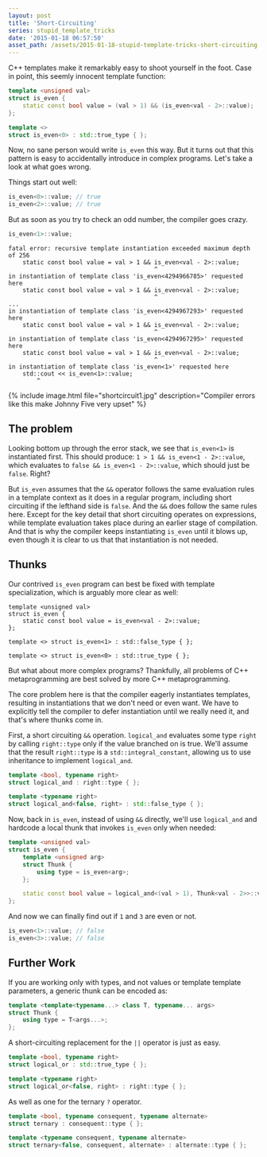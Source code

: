 ```yaml
---
layout: post
title: 'Short-Circuiting'
series: stupid_template_tricks
date: '2015-01-18 06:57:50'
asset_path: /assets/2015-01-18-stupid-template-tricks-short-circuiting
---
```

C++ templates make it remarkably easy to shoot yourself in the foot. Case in point, this seemly innocent template function:

```cpp
template <unsigned val>
struct is_even {
    static const bool value = (val > 1) && (is_even<val - 2>::value);
};

template <>
struct is_even<0> : std::true_type { };
```

Now, no sane person would write `is_even` this way. But it turns out that this pattern is easy to accidentally introduce in complex programs. Let's take a look at what goes wrong.

Things start out well:

```cpp
is_even<0>::value; // true
is_even<2>::value; // true
```

But as soon as you try to check an odd number, the compiler goes crazy.

``` cpp
is_even<1>::value;
```

```
fatal error: recursive template instantiation exceeded maximum depth of 256
    static const bool value = val > 1 && is_even<val - 2>::value;
                                         ^
in instantiation of template class 'is_even<4294966785>' requested here
    static const bool value = val > 1 && is_even<val - 2>::value;
                                         ^
...
in instantiation of template class 'is_even<4294967293>' requested here
    static const bool value = val > 1 && is_even<val - 2>::value;
                                         ^
in instantiation of template class 'is_even<4294967295>' requested here
    static const bool value = val > 1 && is_even<val - 2>::value;
                                         ^
in instantiation of template class 'is_even<1>' requested here
    std::cout << is_even<1>::value;
        ^
```

{% include image.html file="shortcircuit1.jpg" description="Compiler errors like this make Johnny Five very upset" %}

## The problem
Looking bottom up through the error stack, we see that `is_even<1>` is instantiated first. This should produce: `1 > 1 && is_even<1 - 2>::value`, which evaluates to `false && is_even<1 - 2>::value`, which should just be `false`. Right?

But `is_even` assumes that the `&&` operator follows the same evaluation rules in a template context as it does in a regular program, including short circuiting if the lefthand side is `false`. And the `&&` does follow the same rules here. Except for the key detail that short circuiting operates on expressions, while template evaluation takes place during an earlier stage of compilation. And that is why the compiler keeps instantiating `is_even` until it blows up, even though it is clear to us that that instantiation is not needed. 

## Thunks
Our contrived `is_even` program can best be fixed with template specialization, which is arguably more clear as well:

```
template <unsigned val>
struct is_even {
    static const bool value = is_even<val - 2>::value;
};

template <> struct is_even<1> : std::false_type { };

template <> struct is_even<0> : std::true_type { };
```

But what about more complex programs? Thankfully, all problems of C++ metaprogramming are best solved by more C++ metaprogramming. 

The core problem here is that the compiler eagerly instantiates templates, resulting in instantiations that we don't need or even want. We have to explicitly tell the compiler to defer instantiation until we really need it, and that's where thunks come in.

First, a short circuiting `&&` operation. `logical_and` evaluates some type `right` by calling `right::type` only if the value branched on is true. We'll assume that the result `right::type` is a `std::integral_constant`, allowing us to use inheritance to implement `logical_and`. 

```cpp
template <bool, typename right>
struct logical_and : right::type { };

template <typename right>
struct logical_and<false, right> : std::false_type { };
```

Now, back in `is_even`, instead of using `&&` directly, we'll use `logical_and` and hardcode a local thunk that invokes `is_even` only when needed:

```cpp
template <unsigned val>
struct is_even {
    template <unsigned arg>
    struct Thunk {
        using type = is_even<arg>;
    };

    static const bool value = logical_and<(val > 1), Thunk<val - 2>>::value;
};
```

And now we can finally find out if `1` and `3` are even or not.

```cpp
is_even<1>::value; // false
is_even<3>::value; // false
```

## Further Work
If you are working only with types, and not values or template template parameters, a generic thunk can be encoded as:

```cpp
template <template<typename...> class T, typename... args>
struct Thunk {
    using type = T<args...>;
};
```

A short-circuiting replacement for the `||` operator is just as easy.

```cpp
template <bool, typename right>
struct logical_or : std::true_type { };

template <typename right>
struct logical_or<false, right> : right::type { };
```

As well as one for the ternary `?` operator.

```cpp
template <bool, typename consequent, typename alternate>
struct ternary : consequent::type { };

template <typename consequent, typename alternate>
struct ternary<false, consequent, alternate> : alternate::type { };
```


